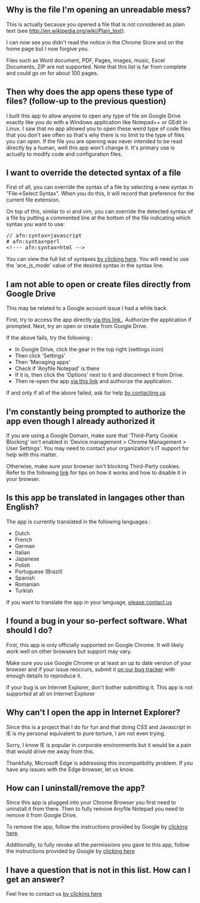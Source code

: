 ## Why is the file I'm opening an unreadable mess?

This is actually because you opened a file that is not considered as plain text (see <a href="http://en.wikipedia.org/wiki/Plain_text">http://en.wikipedia.org/wiki/Plain_text</a>). 

I can now see you didn't read the notice in the Chrome Store and on the home page but I now forgive you. 

Files such as Word document, PDF, Pages, images, music, Excel Documents, ZIP are not supported. Note that this list is far from complete and could go on for about 100 pages.

<!--- end panel -->

## Then why does the app opens these type of files? (follow-up to the previous question) 

I built this app to allow anyone to open any type of file on Google Drive exactly like you do with a Windows application like Notepad++ or GEdit in Linux. I saw that no app allowed you to open these weird type of code files that you don't see often so that's why there is no limit to the type of files you can open. If the file you are opening was never intended to be read directly by a human, well this app won't change it. It's primary use is actually to modify code and configuration files.

<!--- end panel -->

## I want to override the detected syntax of a file

First of all, you can override the syntax of a file by selecting a new syntax in "File->Select Syntax". When you do this, it will record that preference for the current file extension.

On top of this, similar to vi and vim, you can override the detected syntax of a file by putting a commented line at the bottom of the file indicating which syntax you want to use:
<pre>
// afn:syntax=javascript
# afn:syntax=perl
&lt!--- afn:syntax=html --&gt
</pre>

You can view the full list of syntaxes <a href="https://admin.anyfile-notepad.semaan.ca/#/syntaxes">by clicking here</a>. You will need to use the 'ace_js_mode' value of the desired syntax in the syntax line.

<!--- end panel -->

## I am not able to open or create files directly from Google Drive

This may be related to a Google account issue I had a while back.

First, try to access the app directly <a href="/app">via this link.</a>. Authorize the application if prompted. Next, try an open or create from Google Drive.

If the above fails, try the following : 

<ul>
  <li>In Google Drive, click the gear in the top right (settings icon)</li>
  <li>Then click 'Settings'</li>
  <li>Then 'Managing apps'</li>
  <li>Check if 'Anyfile Notepad' is there</li>
  <li>If it is, then click the 'Options' next to it and disconnect it from Drive.</li>
  <li>Then re-open the app <a href="/app">via this link</a> and authorize the application.</li>
</ul>

If and only if all of the above failed, ask for help <a href="/site/contact.html">by contacting us</a>

<!--- end panel -->

## I'm constantly being prompted to authorize the app even though I already authorized it

If you are using a Google Domain, make sure that 'Third-Party Cookie Blocking' isn't enabled in 'Device management > Chrome Management > User Settings'. You may need to contact your organization's IT support for help with this matter.

Otherwise, make sure your browser isn't blocking Third-Party cookies. Refer to the following <a href="http://en.lmgtfy.com/?q=third-party+cookie+blocking">link</a> for tips on how it works and how to disable it in your browser.

<!--- end panel -->

## Is this app be translated in langages other than English?

The app is currently translated in the following languages :
<ul>
  <li>Dutch</li>
  <li>French</li>
  <li>German</li>
  <li>Italian</li>
  <li>Japanese</li>
  <li>Polish</li>
  <li>Portuguese (Brazil)</li>
  <li>Spanish</li>
  <li>Romanian</li>
  <li>Turkish</li>
</ul>

If you want to translate the app in your language, <a href="/site/contact.html">please contact us</a>

<script type="text/javascript"> <!--
function UnCryptMailto( s )
{
    var n = 0;
    var r = "";
    for( var i = 0; i < s.length; i++)
    {
        n = s.charCodeAt( i );
        if( n >= 8364 )
        {
            n = 128;
        }
        r += String.fromCharCode( n - 1 );
    }
    return r;
}

function linkTo_UnCryptMailto( s )
{
    location.href=UnCryptMailto( s );
}
// --> </script>

<!--- end panel -->

## I found a bug in your so-perfect software. What should I do?

First, this app is only officially supported on Google Chrome. It will likely work well on other browsers but support may vary.

Make sure you use Google Chrome or at least an up to date version of your browser and if your issue reoccurs, submit it <a href="https://github.com/julsemaan/anyfile-notepad/issues">on our bug tracker</a> with enough details to reproduce it.

If your bug is on Internet Explorer, don't bother submitting it. This app is not supported at all on Internet Explorer

<!--- end panel -->

## Why can't I open the app in Internet Explorer?

Since this is a project that I do for fun and that doing CSS and Javascript in IE is my personal equivalent to pure torture, I am not even trying.

Sorry, I know IE is popular in corporate environments but it would be a pain that would drive me away from this.

Thankfully, Microsoft Edge is addressing this incompatibility problem. If you have any issues with the Edge browser, let us know.

<!--- end panel -->

## How can I uninstall/remove the app?

Since this app is plugged into your Chrome Browser you first need to uninstall it from there. Then to fully remove Anyfile Notepad you need to remove it from Google Drive. 

To remove the app, follow the instructions provided by Google by <a target="_blank" href="https://support.google.com/drive/answer/2523073?hl=en">clicking here</a>.

Additionally, to fully revoke all the permissions you gave to this app, follow the instructions provided by Google by <a target="_blank" href="https://support.google.com/accounts/answer/3466521?hl=en">clicking here</a>

<!--- end panel -->

## I have a question that is not in this list. How can I get an answer?

Feel free to contact us <a href="/site/contact.html">by clicking here</a>

<!--- end panel -->
